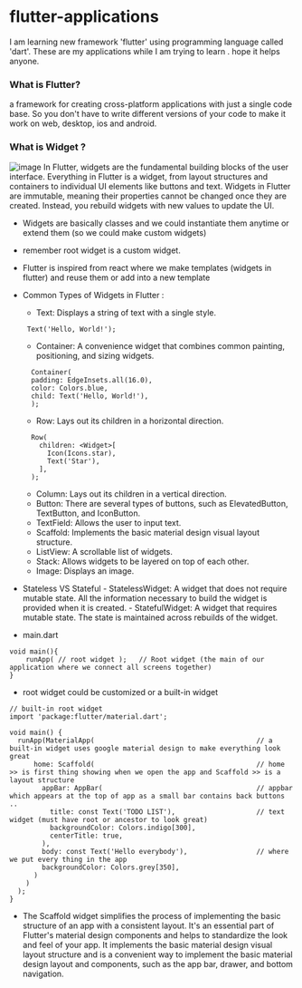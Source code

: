 # flutter-applications
I am learning new framework 'flutter' using programming language called 'dart'.
These are my applications while I am trying to learn .
hope it helps anyone.
### What is Flutter?
a framework for creating cross-platform applications with just a single code base. So you don't have to write different versions of your code to make it work on web, desktop, ios and android.
### What is Widget ?
![image](https://github.com/user-attachments/assets/3a5439c9-d9d8-49c9-88e2-d34d60a82945)
In Flutter, widgets are the fundamental building blocks of the user interface. Everything in Flutter is a widget, from layout structures and containers to individual UI elements like buttons and text. Widgets in Flutter are immutable, meaning their properties cannot be changed once they are created. Instead, you rebuild widgets with new values to update the UI.
- Widgets are basically classes and we could instantiate them anytime or extend them (so we could make custom widgets)
- remember root widget is a custom widget.
- Flutter is inspired from react where we make templates (widgets in flutter) and reuse them or add into a new template
- Common Types of Widgets in Flutter :
    - Text: Displays a string of text with a single style.
    ```
     Text('Hello, World!');
    ```
    - Container: A convenience widget that combines common painting, positioning, and sizing widgets.
    ```
      Container(
      padding: EdgeInsets.all(16.0),
      color: Colors.blue,
      child: Text('Hello, World!'),
      );
    ```
    - Row: Lays out its children in a horizontal direction.
    ```
      Row(
        children: <Widget>[
          Icon(Icons.star),
          Text('Star'),
        ],
      );
    ```


  
     - Column: Lays out its children in a vertical direction.
     - Button: There are several types of buttons, such as ElevatedButton, TextButton, and IconButton.
     - TextField: Allows the user to input text.
     - Scaffold: Implements the basic material design visual layout structure.
     - ListView: A scrollable list of widgets.
     - Stack: Allows widgets to be layered on top of each other.
     - Image: Displays an image.

- Stateless VS Stateful
      - StatelessWidget: A widget that does not require mutable state. All the information necessary to build the widget is provided when it is created.
      - StatefulWidget: A widget that requires mutable state. The state is maintained across rebuilds of the widget.


- main.dart
```
void main(){
    runApp( // root widget );   // Root widget (the main of our application where we connect all screens together)
}    
```
- root widget could be customized or a built-in widget
```
// built-in root widget
import 'package:flutter/material.dart';

void main() {
  runApp(MaterialApp(                                        // a built-in widget uses google material design to make everything look great
      home: Scaffold(                                        // home >> is first thing showing when we open the app and Scaffold >> is a layout structure
        appBar: AppBar(                                      // appbar which appears at the top of app as a small bar contains back buttons ..
          title: const Text('TODO LIST'),                    // text widget (must have root or ancestor to look great)
          backgroundColor: Colors.indigo[300],
          centerTitle: true,
        ),
        body: const Text('Hello everybody'),                 // where we put every thing in the app
        backgroundColor: Colors.grey[350],  
      )
    )
  );
}
```
- The Scaffold widget simplifies the process of implementing the basic structure of an app with a consistent layout. It's an essential part of Flutter's material design components and helps to standardize the look and feel of your app. It implements the basic material design visual layout structure and is a convenient way to implement the basic material design layout and components, such as the app bar, drawer, and bottom navigation.
